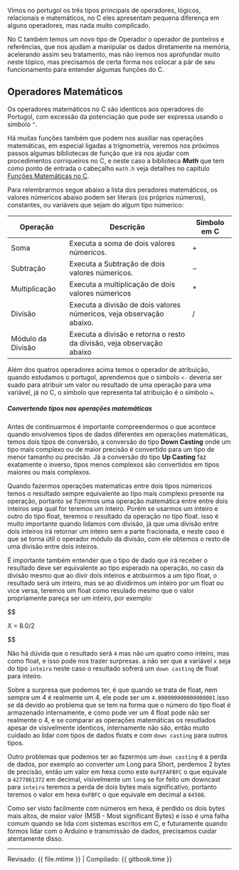 Vimos no portugol os três tipos principais de operadores, lógicos, relacionais e matemáticos, no C eles apresentam pequena diferença em alguns operadores, mas nada muito complicado.

No C também temos um novo tipo de Operador o operador de ponteiros e referências, que nos ajudam a manipular os dados diretamente na memória, acelerando assim seu tratamento, mas não iremos nos aprofundar muito neste tópico, mas precisamos de certa forma nos colocar a pár de seu funcionamento para entender algumas funções do C.

## Operadores Matemáticos

Os operadores matemáticos no C são identicos aos operadores do Portugol, com excessão da potenciação que pode ser expressa usando o simbolo `^`.

Há muitas funções também que podem nos auxiliar nas operações matemáticas, em especial ligadas a trignometria, veremos nos próximos passos algumas bibliotecas de função que irá nos ajudar com procedimentos corriqueiros no C, e neste caso a biblioteca ***Math*** que tem como ponto de entrada o cabeçalho `math.h` veja detalhes no capítulo [Funções Matemáticas no C](funcoesmatematicasnoc.md).

Para relembrarmos segue abaixo a lista dos peradores matemáticos, os valores númericos abaixo podem ser literais (os próprios números), constantes, ou variáveis que sejam do algum tipo númerico:

| Operação | Descrição | Simbolo em C |
| --- | --- | --- |
| Soma | Executa a soma de dois valores númericos. | $+$ |
| Subtração | Executa a Subtração de dois valores númericos. | $-$ |
| Multiplicação | Executa a multiplicação de dois valores númericos | $*$ |
| Divisão | Executa a divisão de dois valores númericos, veja observação abaixo. | $/$ |
| Módulo da Divisão | Executa a divisão e retorna o resto da divisão, veja observação abaixo | $%$ |

Além dos quatros operadores acima temos o operador de atribuição, quando estudamos o portugol, aprendemos que o simbolo `<-` deveria ser suado para atribuir um valor ou resultado de uma operação para uma variável, já no C, o simbolo que representa tal atribuição é o simbolo `=`.

##### Convertendo tipos nas operações matemáticas

Antes de continuarmos é importante compreendermos o que acontece quando envolvemos tipos de dados diferentes em operações matemáticas, temos dois típos de conversão, a conversão do tipo **Down Casting** onde um tipo mais complexo ou de maior precisão é convertido para um tipo de menor tamanho ou precisão. Já a conversão do tipo **Up Casting** faz exatamente o inverso, tipos menos complexos são convertidos em tipos maiores ou mais complexos.


Quando fazermos operações matematicas entre dois tipos númericos temos o resultado sempre equivalente ao típo mais complexo presente na operação, portanto se fizermos uma operação matemática entre entre dois inteiros seja qual for teremos um inteiro. Porém se usarmos um inteiro e outro do tipo float, teremos o resultado da operação no tipo float. isso é muito importante quando lidamos com divisão, já que uma divisão entre dois inteiros irá retornar um inteiro sem a parte fracionada, e neste caso é que se torna útil o operador módulo da divisão, com ele obtemos o resto de uma divisão entre dois inteiros.

É importante também entender que o tipo de dado que irá receber o resultado deve ser equivalente ao tipo esperado na operação, no caso da divisão mesmo que ao divir dois inteiros e atribuirmos a um tipo float, o resultado será um inteiro, mas se ao dividirmos um inteiro por um float ou vice versa, teremos um float como resulado mesmo que o valor propriamente pareça ser um inteiro, por exemplo:

$$

X = 8.0/2

$$

Não há dúvida que o resultado será `4` mas não um quatro como inteiro, mas como float, e isso pode nos trazer surpresas. a não ser que a variável `x` seja do tipo `inteiro` neste caso o resultado sofrerá um `down casting` de float para inteiro.

Sobre a surpresa que podemos ter, é que quando se trata de float, nem sempre um 4 é realmente um 4, ele pode ser um `4.000000000000000001` isso se dá devido ao problema que se tem na forma que o número do tipo float é armazenado internamente, e como pode ver um 4 float pode não ser realmente o 4, e se comparar as operações matemáticas os resutlados apesar de visivelmente identicos, internamente não são, então muito cuidado ao lidar com tipos de dados floats e com `down casting` para outros tipos.


Outro problemas que podemos ter ao fazermos um `down casting` é a perda de dados, por exemplo ao converter um Long para Short, perdemos 2 bytes de precisão, então um valor em hexa como este `0xFEFAFBFC` o que equivale a `4277861372` em decimal, visivelmente um `long` se for feito um downcast para `inteiro` teremos a perda de dois bytes mais significativo, portanto teremos o valor em hexa `0xFBFC` o que equivale em decimal a `64508`.

Como ser visto facilmente com números em hexa, é perdido os dois bytes mais altos, de maior valor (MSB - Most significant Bytes) e isso é uma falha comum quando se lida com sistemas escritos em C, e futuramente quando formos lidar com o Arduino e transmissão de dados, precisamos cuidar atentamente disso.




---

Revisado: {{ file.mtime }} | Compilado: {{ gitbook.time }}
